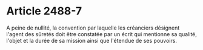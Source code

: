 # Article 2488-7

A peine de nullité, la convention par laquelle les créanciers désignent l'agent des sûretés doit être constatée par un écrit qui mentionne sa qualité, l'objet et la durée de sa mission ainsi que l'étendue de ses pouvoirs.
